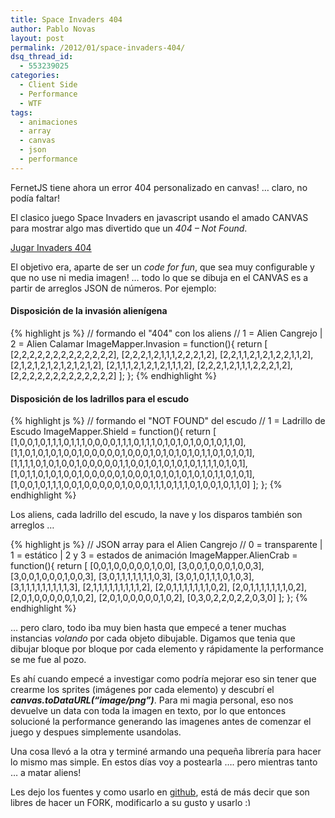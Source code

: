 ```yaml
---
title: Space Invaders 404
author: Pablo Novas
layout: post
permalink: /2012/01/space-invaders-404/
dsq_thread_id:
  - 553239025
categories:
  - Client Side
  - Performance
  - WTF
tags:
  - animaciones
  - array
  - canvas
  - json
  - performance
---
```

FernetJS tiene ahora un error 404 personalizado en canvas! &#8230; claro, no podía faltar!

El clasico juego Space Invaders en javascript usando el amado CANVAS para mostrar algo mas divertido que un *404 &#8211; Not Found*. 

<a href="http://fernetjs.com/notfound" title="404 - Not Found" target="_blank">Jugar Invaders 404</a>

El objetivo era, aparte de ser un *code for fun*, que sea muy configurable y que no use ni media imagen! &#8230; todo lo que se dibuja en el CANVAS es a partir de arreglos JSON de números. Por ejemplo:  
<!--more-->

#### Disposición de la invasión alienígena

{% highlight js %}
// formando el "404" con los aliens
// 1 = Alien Cangrejo | 2 = Alien Calamar
ImageMapper.Invasion = function(){
    return [
        [2,2,2,2,2,2,2,2,2,2,2,2,2],
        [2,2,2,1,2,1,1,1,2,2,2,1,2],
        [2,2,1,1,2,1,2,1,2,2,1,1,2],
        [2,1,2,1,2,1,2,1,2,1,2,1,2],
        [2,1,1,1,2,1,2,1,2,1,1,1,2],
        [2,2,2,1,2,1,1,1,2,2,2,1,2],
        [2,2,2,2,2,2,2,2,2,2,2,2,2]
    ];
};
 {% endhighlight %}

#### Disposición de los ladrillos para el escudo

{% highlight js %}
// formando el "NOT FOUND" del escudo
// 1 = Ladrillo de Escudo
ImageMapper.Shield = function(){
    return [ 
        [1,0,0,1,0,1,1,1,0,1,1,1,0,0,0,0,1,1,1,0,1,1,1,0,1,0,1,0,1,0,0,1,0,1,1,0],
        [1,1,0,1,0,1,0,1,0,0,1,0,0,0,0,0,1,0,0,0,1,0,1,0,1,0,1,0,1,1,0,1,0,1,0,1],
        [1,1,1,1,0,1,0,1,0,0,1,0,0,0,0,0,1,1,0,0,1,0,1,0,1,0,1,0,1,1,1,1,0,1,0,1],
        [1,0,1,1,0,1,0,1,0,0,1,0,0,0,0,0,1,0,0,0,1,0,1,0,1,0,1,0,1,0,1,1,0,1,0,1],
        [1,0,0,1,0,1,1,1,0,0,1,0,0,0,0,0,1,0,0,0,1,1,1,0,1,1,1,0,1,0,0,1,0,1,1,0]
    ];
};
 {% endhighlight %}

Los aliens, cada ladrillo del escudo, la nave y los disparos también son arreglos &#8230; 

{% highlight js %}
// JSON array para el Alien Cangrejo
// 0 = transparente | 1 = estático | 2 y 3 = estados de animación
ImageMapper.AlienCrab = function(){
    return [
        [0,0,1,0,0,0,0,0,1,0,0],
        [3,0,0,1,0,0,0,1,0,0,3],
        [3,0,0,1,0,0,0,1,0,0,3],
        [3,0,1,1,1,1,1,1,1,0,3],
        [3,0,1,0,1,1,1,0,1,0,3],
        [3,1,1,1,1,1,1,1,1,1,3],
        [2,1,1,1,1,1,1,1,1,1,2],
        [2,0,1,1,1,1,1,1,1,0,2],
        [2,0,1,1,1,1,1,1,1,0,2],
        [2,0,1,0,0,0,0,0,1,0,2],
        [2,0,1,0,0,0,0,0,1,0,2],
        [0,3,0,2,2,0,2,2,0,3,0]
    ];
};
 {% endhighlight %}

&#8230; pero claro, todo iba muy bien hasta que empecé a tener muchas instancias *volando* por cada objeto dibujable. Digamos que tenia que dibujar bloque por bloque por cada elemento y rápidamente la performance se me fue al pozo.

Es ahí cuando empecé a investigar como podría mejorar eso sin tener que crearme los sprites (imágenes por cada elemento) y descubrí el ***canvas.toDataURL(&#8220;image/png&#8221;)***. Para mi magia personal, eso nos devuelve un data con toda la imagen en texto, por lo que entonces solucioné la performance generando las imagenes antes de comenzar el juego y despues simplemente usandolas.

Una cosa llevó a la otra y terminé armando una pequeña librería para hacer lo mismo mas simple. En estos días voy a postearla &#8230;. pero mientras tanto &#8230; a matar aliens! 

Les dejo los fuentes y como usarlo en <a href="https://github.com/pjnovas/invaders404" title="Fuente" target="_blank">github</a>, está de más decir que son libres de hacer un FORK, modificarlo a su gusto y usarlo <img src="http://fernetjs.com/wp-includes/images/smilies/simple-smile.png" alt=":)" class="wp-smiley" style="height: 1em; max-height: 1em;" />